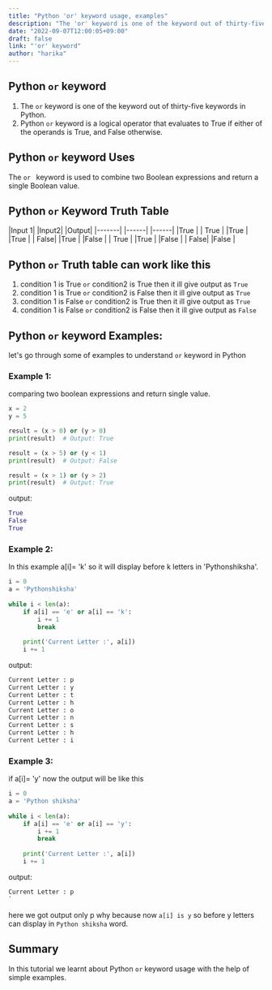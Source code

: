 ```yaml
---
title: "Python 'or' keyword usage, examples"
description: "The 'or' keyword is one of the keyword out of thirty-five keywords in Python"
date: "2022-09-07T12:00:05+09:00"
draft: false
link: "'or' keyword"
author: "harika"
---
```


## Python `or` keyword 

1. The `or` keyword is one of the keyword out of thirty-five keywords in Python.
2. Python `or` keyword is a logical operator that evaluates to True if either of the operands is True, and False otherwise.

## Python `or` keyword Uses

 The `or ` keyword is used to combine two Boolean expressions and return a single Boolean value.

## Python `or` Keyword Truth Table

|Input 1|       |Input2|            |Output|
|-------|       |------|            |------|
|True	|       | True |            |True  |
|True	|       | False|            |True  |
|False	|       | True |            |True  |
|False	|       | False|            |False |

## Python `or` Truth table can work like this

1. condition 1 is True `or` condition2 is True  then it ill give output as `True`
2. condition 1 is True `or` condition2 is False  then it ill give output as `True`
3. condition 1 is False `or` condition2 is True  then it ill give output as `True`
4. condition 1 is False `or` condition2 is False  then it ill give output as `False`

## Python `or` keyword Examples:

let's go through some of examples to understand `or` keyword in Python

### Example 1:
comparing two boolean expressions and return single  value.

```Python
x = 2
y = 5

result = (x > 0) or (y > 0)
print(result)  # Output: True

result = (x > 5) or (y < 1)
print(result)  # Output: False

result = (x > 1) or (y > 2)
print(result)  # Output: True
```
output:

```Python
True
False
True
```

### Example 2:
In this example a[i]= 'k'  so it will display before k letters in 'Pythonshiksha'.

```Python
i = 0
a = 'Pythonshiksha'
  
while i < len(a):
    if a[i] == 'e' or a[i] == 'k':
        i += 1
        break
  
    print('Current Letter :', a[i])
    i += 1
```
output:

```Python
Current Letter : p
Current Letter : y
Current Letter : t
Current Letter : h
Current Letter : o
Current Letter : n
Current Letter : s
Current Letter : h
Current Letter : i
```

### Example 3: 
if a[i]= 'y' now the output will be like this

```Python
i = 0
a = 'Python shiksha'
  
while i < len(a):
    if a[i] == 'e' or a[i] == 'y':
        i += 1
        break
  
    print('Current Letter :', a[i])
    i += 1
```
output:

```Python
Current Letter : p
`
```
here we got output only p why because now `a[i] is y` so before y letters can display in `Python shiksha` word.

## Summary
In this tutorial we learnt about Python `or` keyword usage with the help of simple examples.